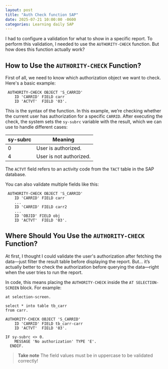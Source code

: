 ```yaml
---
layout: post
title: "Auth Check function SAP" 
date: 2025-07-21 10:00:00 -0600
categories: Learning daily SAP
---
```


I had to configure a validation for what to show in a specific report. To perform this validation, I needed to use the `AUTHORITY-CHECK` function. But how does this function actually work?

## How to Use the `AUTHORITY-CHECK` Function?

First of all, we need to know which authorization object we want to check. Here's a basic example:


```abap
 AUTHORITY-CHECK OBJECT 'S_CARRID'
    ID 'CARRID' FIELD carr
    ID 'ACTVT'  FIELD '03'.
```

This is the syntax of the function. In this example, we’re checking whether the current user has authorization for a specific `CARRID`. After executing the check, the system sets the `sy-subrc` variable with the result, which we can use to handle different cases:

| sy-subrc  | Meaning                       |
| --------- | ----------------------------- |
| 0         | User is authorized.          |
| 4         | User is not authorized.     |

The `ACTVT` field refers to an activity code from the `TACT` table in the SAP database.

You can also validate multiple fields like this:

```abap
 AUTHORITY-CHECK OBJECT 'S_CARRID'
    ID 'CARRID' FIELD carr
    ...
    ID 'CARRID' FIELD carr2
    ...
    ID 'OBJID' FIELD obj
    ID 'ACTVT'  FIELD '03'.
```

## Where Should You Use the `AUTHORITY-CHECK` Function?

At first, I thought I could validate the user's authorization after fetching the data—just filter the result table before displaying the report. But... it’s actually better to check the authorization before querying the data—right when the user tries to run the report.

In code, this means placing the `AUTHORITY-CHECK` inside the `AT SELECTION-SCREEN` block. For example:

```abap
at selection-screen.

select * into table tb_carr
from carr.

AUTHORITY-CHECK OBJECT 'S_CARRID'
    ID 'CARRID' FIELD tb_carr-carr
    ID 'ACTVT'  FIELD '03'.

IF sy-subrc <> 0.
    MESSAGE 'No authorization' TYPE 'E'.
  ENDIF.
```

> **Take note**
> The field values must be in uppercase to be validated correctly!